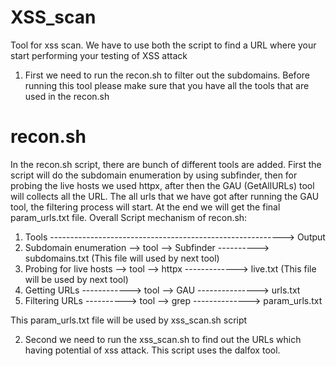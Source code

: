 # XSS_scan
Tool for xss scan. 
We have to use both the script to find a URL where your start performing your testing of XSS attack

1. First we need to run the recon.sh to filter out the subdomains.
Before running this tool please make sure that you have all the tools that are used in the recon.sh
# recon.sh
In the recon.sh script, there are bunch of different tools are added. First the script will do the subdomain enumeration by using subfinder, then for probing the live hosts we used httpx, after then the GAU (GetAllURLs) tool will collects all the URL.
The all urls that we have got after running the GAU tool, the filtering process will start. At the end we  will get the final param_urls.txt file.
Overall Script mechanism of recon.sh:
1. Tools ----------------------------------------------------------> Output
2. Subdomain enumeration --> tool --> Subfinder ----------> subdomains.txt (This file will used by next tool)
3. Probing for live hosts --> tool --> httpx -------------> live.txt (This file will be used by next tool)
4. Getting URLs ------------> tool --> GAU ---------------> urls.txt
5. Filtering URLs ----------> tool --> grep --------------> param_urls.txt

This param_urls.txt file will be used by xss_scan.sh script

2. Second we need to run the xss_scan.sh to find out the URLs which having potential of xss attack.
   This script uses the dalfox tool.
